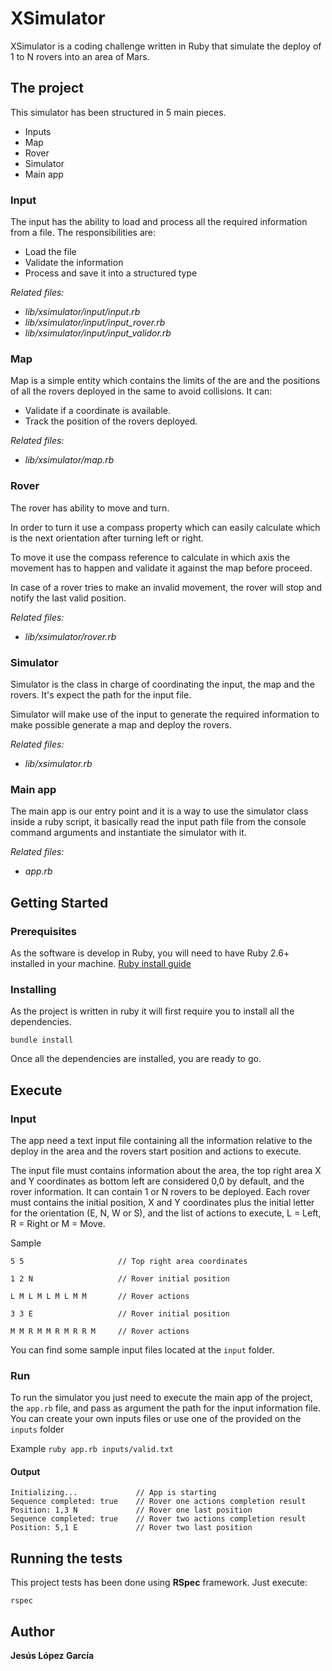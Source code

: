 
# XSimulator

XSimulator is a coding challenge written in Ruby that simulate the deploy of 1 to N rovers into an area of Mars.

## The project

This simulator has been structured in 5 main pieces.

- Inputs
- Map
- Rover
- Simulator
- Main app

### Input

The input has the ability to load and process all the required information from a file. The responsibilities are:

- Load the file
- Validate the information
- Process and save it into a structured type

*Related files:* 
- *lib/xsimulator/input/input.rb*
- *lib/xsimulator/input/input_rover.rb*
- *lib/xsimulator/input/input_validor.rb*

### Map

Map is a simple entity which contains the limits of the are and the positions of all the rovers deployed in the same to avoid collisions. It can:

- Validate if a coordinate is available.
- Track the position of the rovers deployed.

*Related files:* 
- *lib/xsimulator/map.rb*

### Rover

The rover has ability to move and turn.

In order to turn it use a compass property which can easily calculate which is the next orientation after turning left or right.

To move it use the compass reference to calculate in which axis the movement has to happen and validate it against the map before proceed.

In case of a rover tries to make an invalid movement, the rover will stop and notify the last valid position.

*Related files:* 
- *lib/xsimulator/rover.rb*

### Simulator

Simulator is the class in charge of coordinating the input, the map and the rovers. It's expect the path for the input file.

Simulator will make use of the input to generate the required information to make possible generate a map and deploy the rovers.

*Related files:* 
- *lib/xsimulator.rb*

### Main app

The main app is our entry point and it is a way to use the simulator class inside a ruby script, it basically read the input path file from the console command arguments and instantiate the simulator with it.

*Related files:* 
- *app.rb*

## Getting Started

### Prerequisites

As the software is develop in Ruby, you will need to have Ruby 2.6+ installed in your machine. [Ruby install guide](https://www.ruby-lang.org/en/documentation/installation)

### Installing

As the project is written in ruby it will first require you to install all the dependencies.

    bundle install

Once all the dependencies are installed, you are ready to go.

## Execute

### Input 

The app need a text input file containing all the information relative to the deploy in the area and the rovers start position and actions to execute. 

The input file must contains information about the area, the top right area X and Y coordinates as bottom left are considered 0,0 by default, and the rover information. It can contain 1 or N rovers to be deployed. Each rover must contains the initial position, X and Y coordinates plus the initial letter for the orientation (E, N, W or S), and the list of actions to execute, L = Left, R = Right or M = Move.

Sample

```
5 5                     // Top right area coordinates
  
1 2 N                   // Rover initial position
  
L M L M L M L M M       // Rover actions
  
3 3 E                   // Rover initial position
  
M M R M M R M R R M     // Rover actions
```

You can find some sample input files located at the `input` folder.


### Run

To run the simulator you just need to execute the main app of the project, the  `app.rb` file, and pass as argument the path for the input information file. You can create your own inputs files or use one of the provided on the `inputs` folder

Example 
`ruby app.rb inputs/valid.txt`

#### Output

```
Initializing...             // App is starting
Sequence completed: true    // Rover one actions completion result
Position: 1,3 N             // Rover one last position
Sequence completed: true    // Rover two actions completion result
Position: 5,1 E             // Rover two last position
```

## Running the tests

This project tests has been done using **RSpec** framework. Just execute:

    rspec

## Author

**Jesús López García**